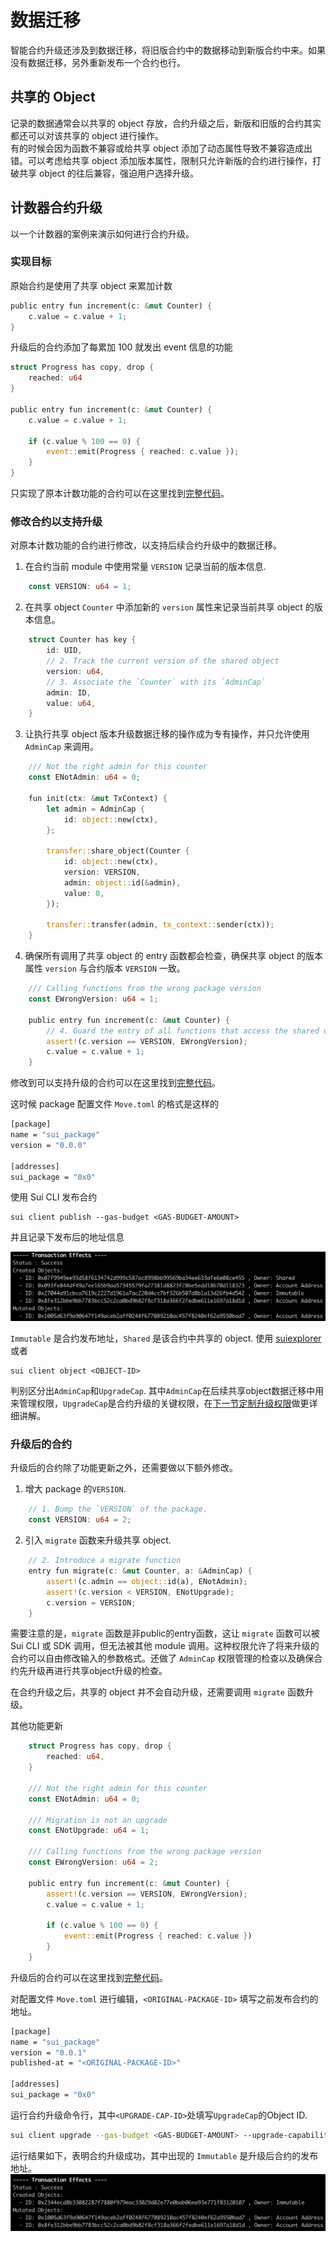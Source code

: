 # 数据迁移

智能合约升级还涉及到数据迁移，将旧版合约中的数据移动到新版合约中来。如果没有数据迁移，另外重新发布一个合约也行。

## 共享的 Object 

记录的数据通常会以共享的 object 存放，合约升级之后，新版和旧版的合约其实都还可以对该共享的 object 进行操作。  
有的时候会因为函数不兼容或给共享 object 添加了动态属性导致不兼容造成出错。可以考虑给共享 object 添加版本属性，限制只允许新版的合约进行操作，打破共享 object 的往后兼容，强迫用户选择升级。

## 计数器合约升级

以一个计数器的案例来演示如何进行合约升级。

### 实现目标

原始合约是使用了共享 object 来累加计数

```Rust
public entry fun increment(c: &mut Counter) {
    c.value = c.value + 1;
}
```

升级后的合约添加了每累加 100 就发出 event 信息的功能

```Rust
struct Progress has copy, drop {
    reached: u64
}

public entry fun increment(c: &mut Counter) {
    c.value = c.value + 1;

    if (c.value % 100 == 0) {
        event::emit(Progress { reached: c.value });
    }
}
```

只实现了原本计数功能的合约可以在这里找到[完整代码](../example_projects/counter/sources/counter_1.move_wip)。

### 修改合约以支持升级

对原本计数功能的合约进行修改，以支持后续合约升级中的数据迁移。

1. 在合约当前 module 中使用常量 `VERSION` 记录当前的版本信息.

```Rust
    const VERSION: u64 = 1;
```

2. 在共享 object `Counter` 中添加新的 `version` 属性来记录当前共享 object 的版本信息。

```Rust
    struct Counter has key {
        id: UID,
        // 2. Track the current version of the shared object
        version: u64,
        // 3. Associate the `Counter` with its `AdminCap`
        admin: ID,
        value: u64,
    }
```

3. 让执行共享 object 版本升级数据迁移的操作成为专有操作，并只允许使用 `AdminCap` 来调用。

```Rust
    /// Not the right admin for this counter
    const ENotAdmin: u64 = 0;

    fun init(ctx: &mut TxContext) {
        let admin = AdminCap {
            id: object::new(ctx),
        };

        transfer::share_object(Counter {
            id: object::new(ctx),
            version: VERSION,
            admin: object::id(&admin),
            value: 0,
        });

        transfer::transfer(admin, tx_context::sender(ctx));
    }
```

4. 确保所有调用了共享 object 的 entry 函数都会检查，确保共享 object 的版本属性 `version` 与合约版本 `VERSION` 一致。

```Rust
    /// Calling functions from the wrong package version
    const EWrongVersion: u64 = 1;

    public entry fun increment(c: &mut Counter) {
        // 4. Guard the entry of all functions that access the shared object with a version check.
        assert!(c.version == VERSION, EWrongVersion);
        c.value = c.value + 1;
    }
```

修改到可以支持升级的合约可以在这里找到[完整代码](../example_projects/counter/sources/counter_2.move_wip)。

这时候 package 配置文件 `Move.toml` 的格式是这样的

```bash
[package]
name = "sui_package"
version = "0.0.0"

[addresses]
sui_package = "0x0"
```

使用 Sui CLI 发布合约

```
sui client publish --gas-budget <GAS-BUDGET-AMOUNT>
```

并且记录下发布后的地址信息

![发布合约地址](../images/published_address_1.png)

`Immutable` 是合约发布地址，`Shared` 是该合约中共享的 object.
使用 [suiexplorer](https://suiexplorer.com/) 或者 
```
sui client object <OBJECT-ID>
```
判别区分出`AdminCap`和`UpgradeCap`. 其中`AdminCap`在后续共享object数据迁移中用来管理权限，`UpgradeCap`是合约升级的关键权限，在[下一节定制升级权限](./3_%E5%AE%9A%E5%88%B6%E5%8D%87%E7%BA%A7%E6%9D%83%E9%99%90.md)做更详细讲解。

### 升级后的合约

升级后的合约除了功能更新之外，还需要做以下额外修改。
1. 增大 package 的`VERSION`.

```Rust
    // 1. Bump the `VERSION` of the package.
    const VERSION: u64 = 2;
```

2. 引入 `migrate` 函数来升级共享 object.

```Rust
    // 2. Introduce a migrate function
    entry fun migrate(c: &mut Counter, a: &AdminCap) {
        assert!(c.admin == object::id(a), ENotAdmin);
        assert!(c.version < VERSION, ENotUpgrade);
        c.version = VERSION;
    }
```
需要注意的是，`migrate` 函数是非public的entry函数，这让 `migrate` 函数可以被 Sui CLI 或 SDK 调用，但无法被其他 module 调用。这种权限允许了将来升级的合约可以自由修改输入的参数格式。还做了 `AdminCap` 权限管理的检查以及确保合约先升级再进行共享object升级的检查。

在合约升级之后，共享的 object 并不会自动升级，还需要调用 `migrate` 函数升级。

其他功能更新

```Rust
    struct Progress has copy, drop {
        reached: u64,
    }

    /// Not the right admin for this counter
    const ENotAdmin: u64 = 0;

    /// Migration is not an upgrade
    const ENotUpgrade: u64 = 1;

    /// Calling functions from the wrong package version
    const EWrongVersion: u64 = 2;

    public entry fun increment(c: &mut Counter) {
        assert!(c.version == VERSION, EWrongVersion);
        c.value = c.value + 1;

        if (c.value % 100 == 0) {
            event::emit(Progress { reached: c.value })
        }
    }
```

升级后的合约可以在这里找到[完整代码](../example_projects/counter/sources/counter.move)。

对配置文件 `Move.toml` 进行编辑，`<ORIGINAL-PACKAGE-ID>` 填写之前发布合约的地址。

```bash
[package]
name = "sui_package"
version = "0.0.1"
published-at = "<ORIGINAL-PACKAGE-ID>"

[addresses]
sui_package = "0x0"
```

运行合约升级命令行，其中`<UPGRADE-CAP-ID>`处填写`UpgradeCap`的Object ID.
```bash
sui client upgrade --gas-budget <GAS-BUDGET-AMOUNT> --upgrade-capability <UPGRADE-CAP-ID>
```

运行结果如下，表明合约升级成功，其中出现的 `Immutable` 是升级后合约的发布地址。
![合约升级结果](../images/upgrade_result_1.png)

